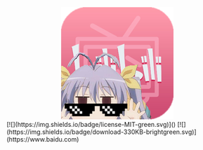 <div align=center><img src="https://github.com/Jon-Millent/getBilibili.Net/blob/master/logo.png?raw=true"/></div>
[![](https://img.shields.io/badge/license-MIT-green.svg)]()
[![](https://img.shields.io/badge/download-330KB-brightgreen.svg)](https://www.baidu.com)
